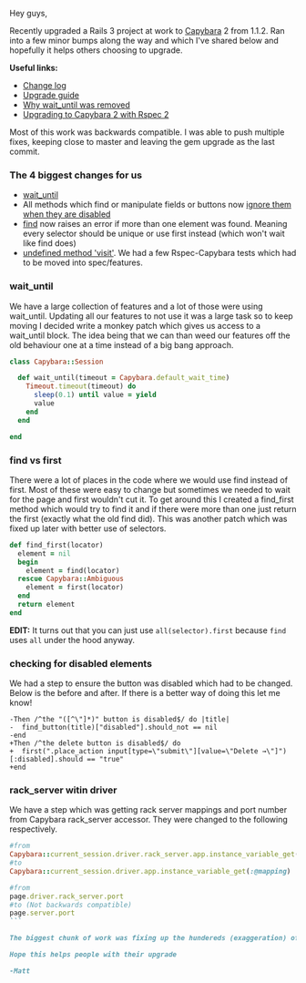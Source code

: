 Hey guys,

Recently upgraded a Rails 3 project at work to [Capybara](https://github.com/jnicklas/capybara) 2 from 1.1.2.
Ran into a few minor bumps along the way and which I've shared below and hopefully it helps others choosing to upgrade.

**Useful links:**

- [Change log](https://github.com/jnicklas/capybara/blob/master/History.md)
- [Upgrade guide](http://techblog.fundinggates.com/blog/2012/08/capybara-2-0-upgrade-guide/)
- [Why wait_until was removed](http://www.elabs.se/blog/53-why-wait_until-was-removed-from-capybara)
- [Upgrading to Capybara 2 with Rspec 2](https://github.com/rspec/rspec-rails/blob/master/Capybara.md)

Most of this work was backwards compatible. I was able to push multiple fixes, keeping close to master and leaving the gem upgrade as the last commit.

### The 4 biggest changes for us

- [wait_until](https://groups.google.com/forum/?fromgroups#!topic/ruby-capybara/qQYWpQb9FzY)
- All methods which find or manipulate fields or buttons now [ignore them when they are disabled](https://github.com/jnicklas/capybara/commit/dd805d639b62a9bf12773f8e3b9df3c5e5dd8cc2)
- [find](https://github.com/jnicklas/capybara/commit/cc05b1d63b1201027da7b568a7bd0467df9f7e0a) now raises an error if more than one element was found. Meaning every selector should be unique or use first instead (which won't wait like find does)
- [undefined method 'visit'](https://github.com/rspec/rspec-rails/blob/master/Capybara.md#upgrading-to-capybara-20). We had a few Rspec-Capybara tests which had to be moved into spec/features.


### wait_until

We have a large collection of features and a lot of those were using wait_until. Updating all our features to not use it was a large task so to keep moving I decided write a monkey patch which gives us access to a wait_until block.
The idea being that we can than weed our features off the old behaviour one at a time instead of a big bang approach.

```ruby
class Capybara::Session

  def wait_until(timeout = Capybara.default_wait_time)
    Timeout.timeout(timeout) do
      sleep(0.1) until value = yield
      value
    end
  end

end
```

### find vs first

There were a lot of places in the code where we would use find instead of first. Most of these were easy to change but sometimes we needed to wait for the page and first wouldn't cut it. To get around this I created a find_first method which would try to find it and if there were more than one just return the first (exactly what the old find did). This was another patch which was fixed up later with better use of selectors.

```ruby
def find_first(locator)
  element = nil
  begin
    element = find(locator)
  rescue Capybara::Ambiguous
    element = first(locator)
  end
  return element
end
```

**EDIT:** It turns out that you can just use `all(selector).first` because `find` uses `all` under the hood anyway.

### checking for disabled elements

We had a step to ensure the button was disabled which had to be changed. Below is the before and after. If there is a better way of doing this let me know!

```
-Then /^the "([^\"]*)" button is disabled$/ do |title|
-  find_button(title)["disabled"].should_not == nil
-end
+Then /^the delete button is disabled$/ do
+  first(".place_action input[type=\"submit\"][value=\"Delete →\"]")[:disabled].should == "true"
+end
```

### rack_server witin driver

We have a step which was getting rack server mappings and port number from Capybara rack_server accessor. They were changed to the following respectively.

````ruby
#from
Capybara::current_session.driver.rack_server.app.instance_variable_get(:@mapping)
#to
Capybara::current_session.driver.app.instance_variable_get(:@mapping)

#from
page.driver.rack_server.port
#to (Not backwards compatible)
page.server.port
```

The biggest chunk of work was fixing up the hundereds (exaggeration) of ambiguous errors that we were getting. Thankfully each fix was easily backported so I didn't end up with a massive change set locally or sitting on an ever aging branch.

Hope this helps people with their upgrade

-Matt